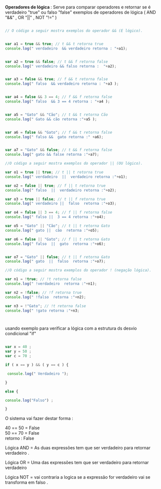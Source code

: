 <p> <strong>Operadores de lógica </strong> : Serve para comparar operadores e retornar se é verdadeiro "true" ou falso "false" exemplos de operadores de lógica ( AND "&&" , OR "||" , NOT "!=" ) </p> 


```javascript

// O código a seguir mostra exemplos do operador && (E lógico).


var a1 = true && true; // t && t retorna true
console.log(" verdadeiro  && verdadeiro retorna : "+a1);


var a2 = true && false; // t && f retorna false
console.log(" verdadeiro && falso retorna :  "+a2);


var a3 = false && true; // f && t retorna false
console.log(" falso  && verdadeiro retorna : "+a3 );


var a4 = false && 3 == 4; // f && f retorna false
console.log(" falso  && 3 == 4 retorna : "+a4 );


var a5 = "Gato" && "Cão"; // t && t retorna Cão
console.log(" Gato && cão retorna :"+a5 );


var a6 = false && "Gato"; // f && t retorna false
console.log(" falso &&  gato retorna :" +a6);


var a7 = "Gato" && false; // t && f retorna false
console.log(" gato && false retorna :"+a7);

//O código a seguir mostra exemplos do operador || (OU lógico).

var o1 = true || true; // t || t retorna true
console.log(" verdadeiro  ||  verdadeiro retorna :"+o1);

var o2 = false || true; // f || t retorna true
console.log(" falso  ||  verdadeiro retorna :"+o2);

var o3 = true || false; // t || f retorna true
console.log(" verdadeiro ||  falso  retorna :"+o3);

var o4 = false || 3 == 4; // f || f retorna false
console.log(" falso ||  3 == 4 retorna :"+o4);

var o5 = "Gato" || "Cão"; // t || t retorna Gato
console.log(" gato ||  cão  retorna :"+o5);

var o6 = false || "Gato"; // f || t retorna Gato
console.log(" falso  ||  gato  retorna :"+o6);


var o7 = "Gato" || false; // t || f retorna Gato
console.log(" gato  ||  falso  retorna :"+o7);

//O código a seguir mostra exemplos do operador ! (negação lógica).

var n1 = !true; // !t retorna false
console.log(" !verdadeiro  retorna :"+n1);

var n2 = !false; // !f retorna true
console.log(" !falso  retorna :"+n2);

var n3 = !"Gato"; // !t retorna false
console.log(" !gato retorna :"+n3;




```

<p> usando exemplo para verificar a lógica com a estrutura ds desvio condicional "if" </p>


```javascript 

var x = 40 ;
var y = 50 ;
var c = 70 ;

if ( x == y ) && ( y == c ) {

 console.log(" Verdadeiro ");

}

else {

console.log("Falso") ;

}


```

<p> O sistema vai fazer destar forma : </p>

40 == 50 = False <br>
50 == 70 = False <br>
retorno : False <br>

Lógica AND = As duas expressões tem que ser verdadeiro para retornar verdadeiro . 
<br>

Lógica OR = Uma das expressões tem que ser verdadeiro para retornar verdadeiro <br> 

Lógica NOT = vai contraria a logica se a expressão for verdadeiro vai se transforma em falso .
<br> 